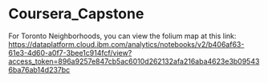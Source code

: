 # Coursera_Capstone

For Toronto Neighborhoods, you can view the folium map at this link: https://dataplatform.cloud.ibm.com/analytics/notebooks/v2/b406af63-61e3-4d60-a0f7-3bee1c914fcf/view?access_token=896a9257e847cb5ac6010d262132afa216aba4623e3b095436ba76ab14d237bc
